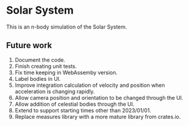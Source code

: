 # Solar System

This is an n-body simulation of the Solar System.

## Future work

1. Document the code.
1. Finish creating unit tests.
1. Fix time keeping in WebAssemby version.
1. Label bodies in UI.
1. Improve integration calculation of velocity and position when acceleration is changing rapidly.
1. Allow camera position and orientation to be changed through the UI.
1. Allow addition of celestial bodies through the UI.
1. Extend to support starting times other than 2023/01/01.
1. Replace measures library with a more mature library from crates.io.
